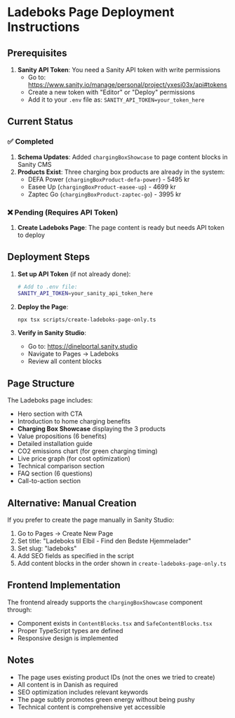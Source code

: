 # Ladeboks Page Deployment Instructions

## Prerequisites

1. **Sanity API Token**: You need a Sanity API token with write permissions
   - Go to: https://www.sanity.io/manage/personal/project/yxesi03x/api#tokens
   - Create a new token with "Editor" or "Deploy" permissions
   - Add it to your `.env` file as: `SANITY_API_TOKEN=your_token_here`

## Current Status

### ✅ Completed
1. **Schema Updates**: Added `chargingBoxShowcase` to page content blocks in Sanity CMS
2. **Products Exist**: Three charging box products are already in the system:
   - DEFA Power (`chargingBoxProduct-defa-power`) - 5495 kr
   - Easee Up (`chargingBoxProduct-easee-up`) - 4699 kr  
   - Zaptec Go (`chargingBoxProduct-zaptec-go`) - 3995 kr

### ❌ Pending (Requires API Token)
1. **Create Ladeboks Page**: The page content is ready but needs API token to deploy

## Deployment Steps

1. **Set up API Token** (if not already done):
   ```bash
   # Add to .env file:
   SANITY_API_TOKEN=your_sanity_api_token_here
   ```

2. **Deploy the Page**:
   ```bash
   npx tsx scripts/create-ladeboks-page-only.ts
   ```

3. **Verify in Sanity Studio**:
   - Go to: https://dinelportal.sanity.studio
   - Navigate to Pages → Ladeboks
   - Review all content blocks

## Page Structure

The Ladeboks page includes:
- Hero section with CTA
- Introduction to home charging benefits
- **Charging Box Showcase** displaying the 3 products
- Value propositions (6 benefits)
- Detailed installation guide
- CO2 emissions chart (for green charging timing)
- Live price graph (for cost optimization)
- Technical comparison section
- FAQ section (6 questions)
- Call-to-action section

## Alternative: Manual Creation

If you prefer to create the page manually in Sanity Studio:

1. Go to Pages → Create New Page
2. Set title: "Ladeboks til Elbil - Find den Bedste Hjemmelader"
3. Set slug: "ladeboks"
4. Add SEO fields as specified in the script
5. Add content blocks in the order shown in `create-ladeboks-page-only.ts`

## Frontend Implementation

The frontend already supports the `chargingBoxShowcase` component through:
- Component exists in `ContentBlocks.tsx` and `SafeContentBlocks.tsx`
- Proper TypeScript types are defined
- Responsive design is implemented

## Notes

- The page uses existing product IDs (not the ones we tried to create)
- All content is in Danish as required
- SEO optimization includes relevant keywords
- The page subtly promotes green energy without being pushy
- Technical content is comprehensive yet accessible